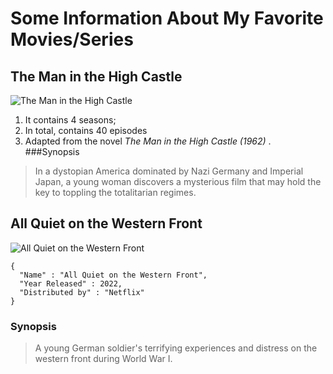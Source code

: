 # **Some Information About My Favorite Movies/Series**
## **The Man in the High Castle**
![The Man in the High Castle](https://www.google.com/url?sa=i&url=https%3A%2F%2Fwww.imdb.com%2Ftitle%2Ftt1740299%2F&psig=AOvVaw2Si8rPszlR15uG6y-v3G6V&ust=1670156893040000&source=images&cd=vfe&ved=0CBAQjRxqFwoTCIjet7a53fsCFQAAAAAdAAAAABAO)
1. It contains 4 seasons; 
2. In total, contains 40 episodes
3. Adapted from the novel *The Man in the High Castle (1962)* .
###Synopsis
> In a dystopian America dominated by Nazi Germany and Imperial Japan, a young woman discovers a mysterious film that may hold the key to toppling the totalitarian regimes.

## **All Quiet on the Western Front**
![All Quiet on the Western Front](https://www.google.com/url?sa=i&url=https%3A%2F%2Fwww.imdb.com%2Ftitle%2Ftt1016150%2F&psig=AOvVaw37YHkiII_DX3iK2GP0-QIh&ust=1670156954044000&source=images&cd=vfe&ved=0CBAQjRxqFwoTCMjD0dO53fsCFQAAAAAdAAAAABAE)
```
{
  "Name" : "All Quiet on the Western Front",
  "Year Released" : 2022,
  "Distributed by" : "Netflix"
}
```
### Synopsis
> A young German soldier's terrifying experiences and distress on the western front during World War I.
